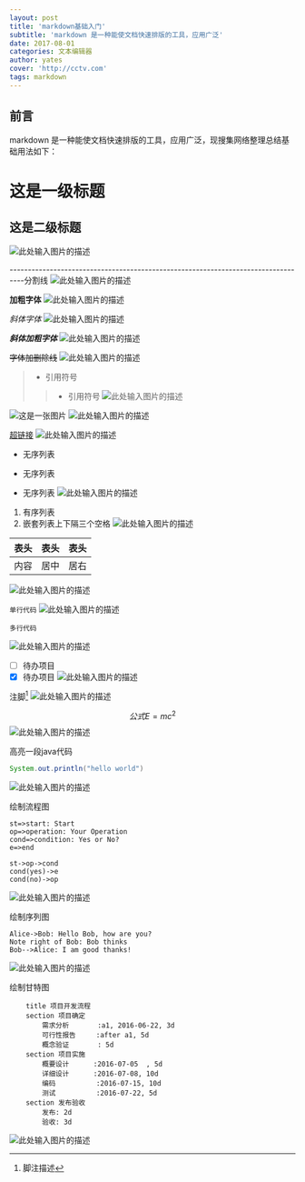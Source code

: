 ```yaml
---
layout: post
title: 'markdown基础入门'
subtitle: 'markdown 是一种能使文档快速排版的工具，应用广泛'
date: 2017-08-01
categories: 文本编辑器
author: yates
cover: 'http://cctv.com'
tags: markdown
---
```


## 前言
markdown 是一种能使文档快速排版的工具，应用广泛，现搜集网络整理总结基础用法如下：

# 这是一级标题
## 这是二级标题
![此处输入图片的描述](http://www.muyibeyond.cn/img/2017-08-01-markdown/1.png)

----------------------------------------------------------------------------------分割线
![此处输入图片的描述](http://www.muyibeyond.cn/img/2017-08-01-markdown/2.png)

**加粗字体**
![此处输入图片的描述](http://www.muyibeyond.cn/img/2017-08-01-markdown/3.png)

*斜体字体*
![此处输入图片的描述](http://www.muyibeyond.cn/img/2017-08-01-markdown/4.png)

***斜体加粗字体***
![此处输入图片的描述](http://www.muyibeyond.cn/img/2017-08-01-markdown/5.png)

~~字体加删除线~~
![此处输入图片的描述](http://www.muyibeyond.cn/img/2017-08-01-markdown/6.png)

> * 引用符号
>> * 引用符号
![此处输入图片的描述](http://www.muyibeyond.cn/img/2017-08-01-markdown/7.png)

![这是一张图片](https://www.zybuluo.com/static/img/toolbar-manager.jpg)
![此处输入图片的描述](http://www.muyibeyond.cn/img/2017-08-01-markdown/8.png)

[超链接](https://www.baidu.com)
![此处输入图片的描述](http://www.muyibeyond.cn/img/2017-08-01-markdown/9.png)

- 无序列表
* 无序列表
+ 无序列表
![此处输入图片的描述](http://www.muyibeyond.cn/img/2017-08-01-markdown/10.png)

1. 有序列表
2. 嵌套列表上下隔三个空格
![此处输入图片的描述](http://www.muyibeyond.cn/img/2017-08-01-markdown/11.png)

表头|表头|表头
---|:---:|---:|
内容|居中|居右
![此处输入图片的描述](http://www.muyibeyond.cn/img/2017-08-01-markdown/12.png)

`单行代码`
![此处输入图片的描述](http://www.muyibeyond.cn/img/2017-08-01-markdown/13.png)

```
多行代码
```
![此处输入图片的描述](http://www.muyibeyond.cn/img/2017-08-01-markdown/14.png)

- [ ] 待办项目
- [x] 待办项目
![此处输入图片的描述](http://www.muyibeyond.cn/img/2017-08-01-markdown/15.png)

注脚[^1]
![此处输入图片的描述](http://www.muyibeyond.cn/img/2017-08-01-markdown/16.png)

$$ 公式E=mc^2 $$
![此处输入图片的描述](http://www.muyibeyond.cn/img/2017-08-01-markdown/17.png)

高亮一段java代码
```java
System.out.println("hello world")
```
![此处输入图片的描述](http://www.muyibeyond.cn/img/2017-08-01-markdown/18.png)

绘制流程图
```flow
st=>start: Start
op=>operation: Your Operation
cond=>condition: Yes or No?
e=>end

st->op->cond
cond(yes)->e
cond(no)->op
```
![此处输入图片的描述](http://www.muyibeyond.cn/img/2017-08-01-markdown/19.png)

绘制序列图
```seq
Alice->Bob: Hello Bob, how are you?
Note right of Bob: Bob thinks
Bob-->Alice: I am good thanks!
```
![此处输入图片的描述](http://www.muyibeyond.cn/img/2017-08-01-markdown/20.png)

绘制甘特图
```gantt
    title 项目开发流程
    section 项目确定
        需求分析       :a1, 2016-06-22, 3d
        可行性报告     :after a1, 5d
        概念验证       : 5d
    section 项目实施
        概要设计      :2016-07-05  , 5d
        详细设计      :2016-07-08, 10d
        编码          :2016-07-15, 10d
        测试          :2016-07-22, 5d
    section 发布验收
        发布: 2d
        验收: 3d
```
![此处输入图片的描述](http://www.muyibeyond.cn/img/2017-08-01-markdown/21.png)

[^1]:脚注描述